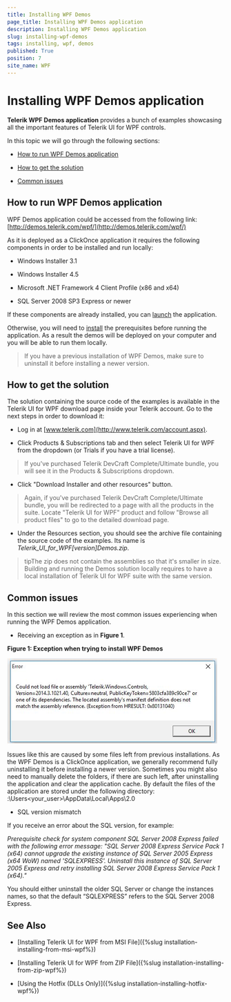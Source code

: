 ```yaml
---
title: Installing WPF Demos
page_title: Installing WPF Demos application
description: Installing WPF Demos application
slug: installing-wpf-demos
tags: installing, wpf, demos
published: True
position: 7
site_name: WPF
---
```


# Installing WPF Demos application

__Telerik WPF Demos application__ provides a bunch of examples showcasing all the important features of Telerik UI for WPF controls.

In this topic we will go through the following sections:

* [How to run WPF Demos application](#how-to-run-wpf-demos-application)

* [How to get the solution](#how-to-get-the-solution)

* [Common issues](#common-issues)

## How to run WPF Demos application

WPF Demos application could be accessed from the following link: [http://demos.telerik.com/wpf/](http://demos.telerik.com/wpf/)

As it is deployed as a ClickOnce application it requires the following components in order to be installed and run locally:

* Windows Installer 3.1

* Windows Installer 4.5 

* Microsoft .NET Framework 4 Client Profile (x86 and x64) 

* SQL Server 2008 SP3 Express or newer

If these components are already installed, you can [launch](http://demos.telerik.com/wpf/WPF%20Demos.application) the application. 

Otherwise, you will need to [install](demos.telerik.com/wpf/setup.exe) the prerequisites before running the application. As a result the demos will be deployed on your computer and you will be able to run them locally.

>If you have a previous installation of WPF Demos, make sure to uninstall it before installing a newer version.

## How to get the solution

The solution containing the source code of the examples is available in the Telerik UI for WPF download page inside your Telerik account. Go to the next steps in order to download it:

* Log in at [www.telerik.com](http://www.telerik.com/account.aspx).

* Click Products & Subscriptions tab and then select Telerik UI for WPF from the dropdown (or Trials if you have a trial license).

>If you've purchased Telerik DevCraft Complete/Ultimate bundle, you will see it in the Products & Subscriptions dropdown.

* Click "Download Installer and other resources" button. 

>Again, if you've purchased Telerik DevCraft Complete/Ultimate bundle, you will be redirected to a page with all the products in the suite. Locate "Telerik UI for WPF" product and follow "Browse all product files" to go to the detailed download page.

* Under the Resources section, you should see the archive file containing the source code of the examples. Its name is __Telerik_UI_for_WPF_[version]_Demos.zip__.

>tipThe zip does not contain the assemblies so that it's smaller in size. Building and running the Demos solution locally requires to have a local installation of Telerik UI for WPF suite with the same version. 

## Common issues

In this section we will review the most common issues experiencing when running the WPF Demos application.

* Receiving an exception as in __Figure 1__.

__Figure 1: Exception when trying to install WPF Demos__

![](images/wpf_demos_0.png)

Issues like this are caused by some files left from previous installations. As the WPF Demos is a ClickOnce application, we generally recommend fully uninstalling it before installing a newer version. Sometimes you might also need to manually delete the folders, if there are such left, after uninstalling the application and clear the application cache. By default the files of the application are stored under the following directory: 
<drive>:\Users\<your_user>\AppData\Local\Apps\2.0

* SQL version mismatch

If you receive an error about the SQL version, for example:

_Prerequisite check for system component SQL Server 2008 Express failed with the following error message:
"SQL Server 2008 Express Service Pack 1 (x64) cannot upgrade the existing instance of SQL Server 2005 Express (x64 WoW) named 'SQLEXPRESS'. Uninstall this instance of SQL Server 2005 Express and retry installing SQL Server 2008 Express Service Pack 1 (x64)."_

You should either uninstall the older SQL Server or change the instances names, so that the default “SQLEXPRESS” refers to the SQL Server 2008 Express.

## See Also

 * [Installing Telerik UI for WPF from MSI File]({%slug installation-installing-from-msi-wpf%})

 * [Installing Telerik UI for WPF from ZIP File]({%slug installation-installing-from-zip-wpf%})

 * [Using the Hotfix (DLLs Only)]({%slug installation-installing-hotfix-wpf%})

